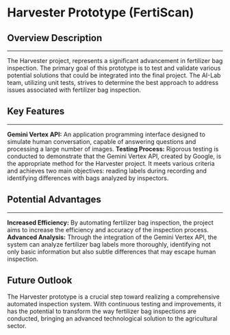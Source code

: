 
# Harvester Prototype (FertiScan)

## Overview Description

---
The Harvester project, represents a significant
advancement in fertilizer bag inspection. The primary goal of this prototype is
to test and validate various potential solutions that could be integrated into
the final project. The AI-Lab team, utilizing unit tests, strives to determine
the best approach to address issues associated with fertilizer bag inspection.

## Key Features

---
**Gemini Vertex API:** An application programming interface designed to
simulate human conversation, capable of answering questions and processing
a large number of images.
**Testing Process:** Rigorous testing is conducted to demonstrate that
the Gemini Vertex API, created by Google, is the appropriate method for the
Harvester project.
It meets various criteria and achieves two main objectives:
reading labels during recording and identifying differences with bags analyzed
by inspectors.

## Potential Advantages

---
**Increased Efficiency:** By automating fertilizer bag inspection, the project
aims to increase the efficiency and accuracy of the inspection process.
**Advanced Analysis:** Through the integration of the Gemini Vertex API, the
system can analyze fertilizer bag labels more thoroughly, identifying not only
basic information but also subtle differences that may escape human inspection.

## Future Outlook

The Harvester prototype is a crucial step toward realizing a
comprehensive automated inspection system. With continuous testing and
improvements, it has the potential to transform the way fertilizer bag
inspections are conducted, bringing an advanced technological solution
to the agricultural sector.

